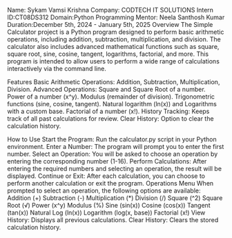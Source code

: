 Name: Sykam Vamsi Krishna Company: CODTECH IT SOLUTIONS Intern ID:CT08DS312  Domain:Python Programming  Mentor: Neela Santhosh Kumar Duration:December 5th, 2024 - January 5th, 2025
Overview
The Simple Calculator project is a Python program designed to perform basic arithmetic operations, including addition, subtraction, multiplication, and division. The calculator also includes advanced mathematical functions such as square, square root, sine, cosine, tangent, logarithms, factorial, and more.
This program is intended to allow users to perform a wide range of calculations interactively via the command line.

Features
Basic Arithmetic Operations: Addition, Subtraction, Multiplication, Division.
Advanced Operations:
Square and Square Root of a number.
Power of a number (x^y).
Modulus (remainder of division).
Trigonometric functions (sine, cosine, tangent).
Natural logarithm (ln(x)) and Logarithms with a custom base.
Factorial of a number (x!).
History Tracking: Keeps track of all past calculations for review.
Clear History: Option to clear the calculation history.

How to Use
Start the Program: Run the calculator.py script in your Python environment.
Enter a Number: The program will prompt you to enter the first number.
Select an Operation: You will be asked to choose an operation by entering the corresponding number (1-16).
Perform Calculations: After entering the required numbers and selecting an operation, the result will be displayed.
Continue or Exit: After each calculation, you can choose to perform another calculation or exit the program.
Operations Menu
When prompted to select an operation, the following options are available:
Addition (+)
Subtraction (-)
Multiplication (*)
Division (/)
Square (^2)
Square Root (√)
Power (x^y)
Modulus (%)
Sine (sin(x))
Cosine (cos(x))
Tangent (tan(x))
Natural Log (ln(x))
Logarithm (log(x, base))
Factorial (x!)
View History: Displays all previous calculations.
Clear History: Clears the stored calculation history.
